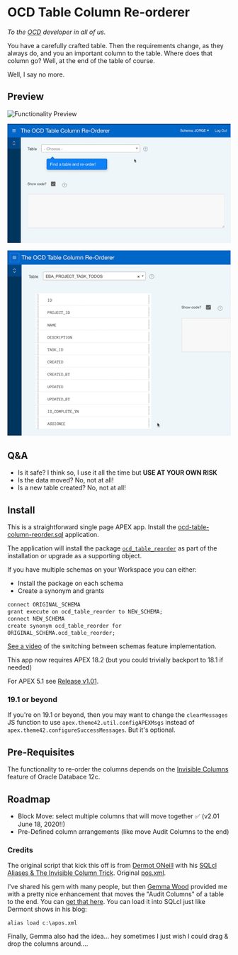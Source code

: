 # OCD Table Column Re-orderer

_To the [OCD](https://www.mayoclinic.org/diseases-conditions/obsessive-compulsive-disorder/symptoms-causes/syc-20354432) developer in all of us._

You have a carefully crafted table. Then the requirements change, as they always do, and you an important column to the table. Where does that column go? Well, at the end of the table of course.

Well, I say no more.

## Preview
![Functionality Preview](/preview.gif?raw=true "Preview")

![Schema Switching](/docs/images/ocd-schema-switch-preview.gif?raw=true "Schema Switch Preview")

![Multi-Select](/docs/images/ocd-multi-select.gif?raw=true "Multi-Select Preview")


## Q&A
* Is it safe? I think so, I use it all the time but **USE AT YOUR OWN RISK**
* Is the data moved? No, not at all!
* Is a new table created? No, not at all!

## Install
This is a straightforward single page APEX app.
Install the [ocd-table-column-reorder.sql](apex/ocd-table-column-reorder.sql) application.

The application will install the package [`ocd_table_reorder`](plsql/ocd_table_reorder.plb) as part of the installation or upgrade as a supporting object.


If you have multiple schemas on your Workspace you can either:
   * Install the package on each schema
   * Create a synonym and grants

```
connect ORIGINAL_SCHEMA
grant execute on ocd_table_reorder to NEW_SCHEMA;
connect NEW_SCHEMA
create synonym ocd_table_reorder for ORIGINAL_SCHEMA.ocd_table_reorder;
```

[See a video](https://www.youtube.com/watch?v=KYMun3YObrI) of the switching between schemas feature implementation.


This app now requires APEX 18.2 (but you could trivially backport to 18.1 if needed)

For APEX 5.1 see [Release v1.01](releases/tag/v1.01).


### 19.1 or beyond
If you're on 19.1 or beyond, then you may want to change the `clearMessages` JS function to use `apex.theme42.util.configAPEXMsgs` instead of `apex.theme42.configureSuccessMessages`. But it's optional.


## Pre-Requisites

The functionality to re-order the columns depends on the [Invisible Columns](https://oracle-base.com/articles/12c/invisible-columns-12cr1) feature of Oracle Databace 12c.

## Roadmap

* Block Move: select multiple columns that will move together ✅  (v2.01 June 18, 2020!!)
* Pre-Defined column arrangements (like move Audit Columns to the end)


### Credits
The original script that kick this off is from [Dermot ONeill](https://twitter.com/dermotoneill) with his [SQLcl](https://www.oracle.com/database/technologies/appdev/sqlcl.html) [Aliases & The Invisible Column Trick](http://dermotoneill.blogspot.co.uk/2015/11/sqlcl-aliases-invisible-column-trick.html). Original [pos.xml](https://gist.github.com/dermotoneill/b654404f112846212d4d).

I've shared his gem with many people, but then [Gemma Wood](https://twitter.com/gemmawood) provided me with a pretty nice enhancement that moves the "Audit Columns" of a table to the end. You can [get that here](scripts/apos.xml).  You can load it into SQLcl just like Dermont shows in his blog:

```
alias load c:\apos.xml
```


Finally, Gemma also had the idea... hey sometimes I just wish I could drag & drop the columns around....

